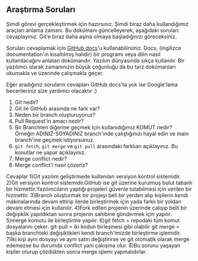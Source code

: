 ## Araştırma Soruları

Şimdi görevi gerçekleştirmek için hazırsınız. Şimdi biraz daha kullandığımız araçları anlama zamanı. Bu dokümanı güncelleyerek, aşağıdaki soruları cevaplayınız. Git'e biraz daha aşina olmaya başladığınızı göreceksiniz. 

Soruları cevaplamak için [GitHub docs](https://docs.github.com/en)'u kullanabilirsiniz. Docs, (ingilizce documentation'ın kısaltılmış halidir) bir programı veya dilin nasıl kullanılacağını anlatan dokümandır. Yazılım dünyasında sıkça kullanılır. Bir yazılımcı olarak zamanınızın büyük çoğunluğu da bu tarz dokümanları okumakla ve üzerinde çalışmakla geçer.

Eğer aradığınız soruların cevapları GitHub docs'ta yok ise Google'lama becerileriniz size yardımcı olacaktır :)

1. Git nedir?
2. Git ile GitHub arasında ne fark var?
3. Neden bir branch oluşturuyoruz? 
4. Pull Request'in amacı nedir?
5. Bir Branchten diğerine geçmek için kullanıdığımız KOMUT nedir? Örneğin ADINIZ-SOYADINIZ branch'inde çalıştığınızı hayal edin ve main branch'ine geçmek istiyorsunuz.
6. `git fetch`, `git merge` ve `git pull` arasındaki farklıarı açıklayınız. Bu konutlar ne yapar açıklayınız.
7. Merge conflict nedir?
8. Merge conflict'i nasıl çözeriz?

Cevaplar
1)Git yazılım geliştirmede kullanılan versiyon kontrol sistemidir.
2)Git versiyon kontrol sistemidir.GitHub ise git üzerine kurulmuş bulut tabanlı bir hizmettir.Yazılımcıların yaptığı projeleri güvenle tutabilmesi için verilen bir hizmettir.
3)Branch oluşturmak bir projeyi beli bir yerden alıp kişilerin kendi makinalarında devam ettirip ilerde birleştirmek için yada farklı bir yoldan devam etmesi için kullanılır.
4)Fork edilen projenin üzerinde çalışıp belli bir değişiklik yapıldıktan sonra projenin sahibine göndermek için yapılır.
5)merge komutu ile birleştirme yapılır.
6)git fetch = repodaki tüm komut dosyalarını çeker.
git-pull = iki kodun birleşmesi gibi olabilir
git merge = başka branchteki değişiklikleri kendi branch'imizde birleştirme işlemidir.
7)İki kişi aynı dosyayı ve aynı satırı değiştirirse ve git otomatik olarak merge edemezse bu durumda conflict yani çakışma olur.
8)Bu sorunu yaşayan kişiler oturup çözdükten sonra merge işlemi yapmalıdırlar.